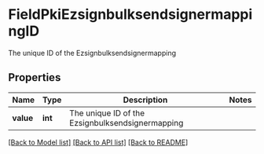 # FieldPkiEzsignbulksendsignermappingID

The unique ID of the Ezsignbulksendsignermapping

## Properties
Name | Type | Description | Notes
------------ | ------------- | ------------- | -------------
**value** | **int** | The unique ID of the Ezsignbulksendsignermapping | 

[[Back to Model list]](../README.md#documentation-for-models) [[Back to API list]](../README.md#documentation-for-api-endpoints) [[Back to README]](../README.md)


